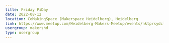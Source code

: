 ```yaml
---
title: Friday PiDay
date: 2022-08-12
location: CoMakingSpace (Makerspace Heidelberg), Heidelberg
link: https://www.meetup.com/Heidelberg-Makers-Meetup/events/nktprsydclbqb/
usergroup: makershd
type: usergroup
---
```

